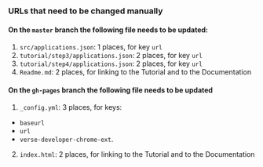 ### URLs that need to be changed manually

#### On the `master` branch the following file needs to be updated:
1. `src/applications.json`: 1 places, for key `url`
2. `tutorial/step3/applications.json`: 2 places, for key `url`
3. `tutorial/step4/applications.json`: 2 places, for key `url`
4. `Readme.md`: 2 places, for linking to the Tutorial and to the Documentation

#### On the `gh-pages` branch the following file needs to be updated
1. `_config.yml`: 3 places, for keys:
  * `baseurl`
  * `url`
  * `verse-developer-chrome-ext`.
2. `index.html`: 2 places, for linking to the Tutorial and to the Documentation

